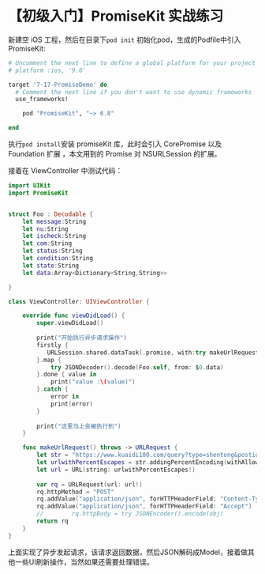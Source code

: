 # 【初级入门】PromiseKit 实战练习

新建空 iOS 工程，然后在目录下`pod init` 初始化pod，生成的Podfile中引入PromiseKit:

```ruby
# Uncomment the next line to define a global platform for your project
# platform :ios, '9.0'

target '7-17-PromiseDemo' do
  # Comment the next line if you don't want to use dynamic frameworks
  use_frameworks!

	pod "PromiseKit", "~> 6.8"

end
```

执行`pod install`安装 promiseKit 库，此时会引入 CorePromise 以及 Foundation 扩展 ，本文用到的 Promise 对 NSURLSession 的扩展。

接着在 ViewController 中测试代码：

```swift
import UIKit
import PromiseKit


struct Foo : Decodable {
    let message:String
    let nu:String
    let ischeck:String
    let com:String
    let status:String
    let condition:String
    let state:String
    let data:Array<Dictionary<String,String>>

}

class ViewController: UIViewController {

    override func viewDidLoad() {
        super.viewDidLoad()
        
        print("开始执行异步请求操作")
        firstly {
           URLSession.shared.dataTask(.promise, with:try makeUrlRequest()).validate()
        }.map {
            try JSONDecoder().decode(Foo.self, from: $0.data)
        }.done { value in
            print("value :\(value)")
        }.catch {
            error in
            print(error)
        }
        
        print("这里马上会被执行到")
    }

    func makeUrlRequest() throws -> URLRequest {
        let str = "https://www.kuaidi100.com/query?type=shentong&postid=125262"
        let urlwithPercentEscapes = str.addingPercentEncoding(withAllowedCharacters: .urlQueryAllowed)
        let url = URL(string: urlwithPercentEscapes!)
        
        var rq = URLRequest(url: url!)
        rq.httpMethod = "POST"
        rq.addValue("application/json", forHTTPHeaderField: "Content-Type")
        rq.addValue("application/json", forHTTPHeaderField: "Accept")
        //        rq.httpBody = try JSONEncoder().encode(obj)
        return rq
    }
}
```

上面实现了异步发起请求，该请求返回数据，然后JSON解码成Model，接着做其他一些UI刷新操作，当然如果还需要处理错误。